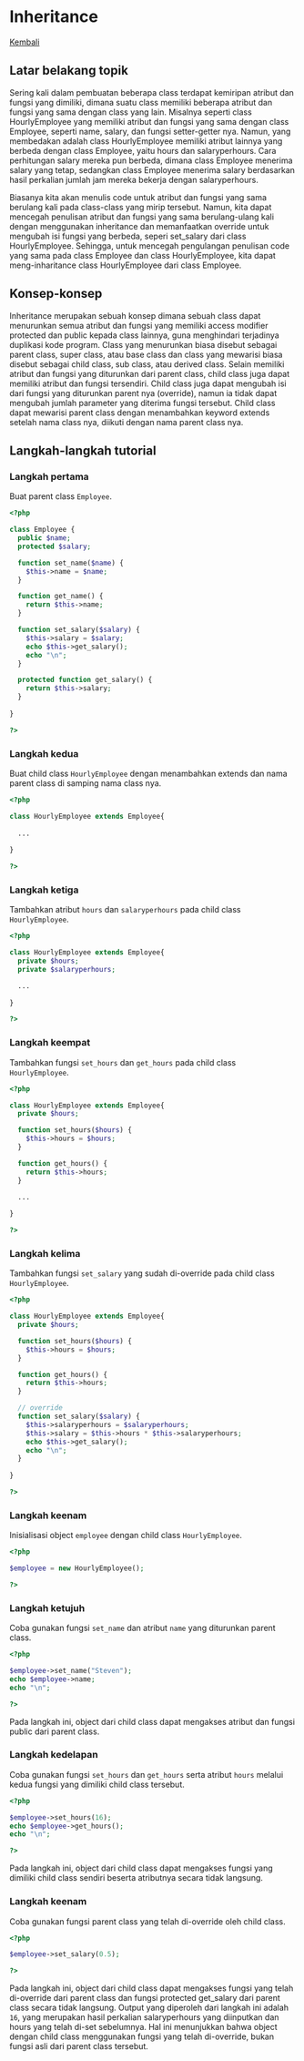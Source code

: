 # Inheritance

[Kembali](readme.md)

## Latar belakang topik

Sering kali dalam pembuatan beberapa class terdapat kemiripan atribut dan fungsi yang dimiliki, dimana suatu class memiliki beberapa atribut dan fungsi yang sama dengan class yang lain. Misalnya seperti class HourlyEmployee yang memiliki atribut dan fungsi yang sama dengan class Employee, seperti name, salary, dan fungsi setter-getter nya. Namun, yang membedakan adalah class HourlyEmployee memiliki atribut lainnya yang berbeda dengan class Employee, yaitu hours dan salaryperhours. Cara perhitungan salary mereka pun berbeda, dimana class Employee menerima salary yang tetap, sedangkan class Employee menerima salary berdasarkan hasil perkalian jumlah jam mereka bekerja dengan salaryperhours.

Biasanya kita akan menulis code untuk atribut dan fungsi yang sama berulang kali pada class-class yang mirip tersebut. Namun, kita dapat mencegah penulisan atribut dan fungsi yang sama berulang-ulang kali dengan menggunakan inheritance dan memanfaatkan override untuk mengubah isi fungsi yang berbeda, seperi set_salary dari class HourlyEmployee. Sehingga, untuk mencegah pengulangan penulisan code yang sama pada class Employee dan class HourlyEmployee, kita dapat meng-inharitance class HourlyEmployee dari class Employee.

## Konsep-konsep

Inheritance merupakan sebuah konsep dimana sebuah class dapat menurunkan semua atribut dan fungsi yang memiliki access modifier protected dan public kepada class lainnya, guna menghindari terjadinya duplikasi kode program. Class yang menurunkan biasa disebut sebagai parent class, super class, atau base class dan class yang mewarisi biasa disebut sebagai child class, sub class, atau derived class. Selain memiliki atribut dan fungsi yang diturunkan dari parent class, child class juga dapat memiliki atribut dan fungsi tersendiri. Child class juga dapat mengubah isi dari fungsi yang diturunkan parent nya (override), namun ia tidak dapat mengubah jumlah parameter yang diterima fungsi tersebut. Child class dapat mewarisi parent class dengan menambahkan keyword extends setelah nama class nya, diikuti dengan nama parent class nya.

## Langkah-langkah tutorial

### Langkah pertama

Buat parent class `Employee`. 

```php
<?php

class Employee {
  public $name;
  protected $salary;

  function set_name($name) {
    $this->name = $name;
  }

  function get_name() {
    return $this->name;
  }

  function set_salary($salary) {
    $this->salary = $salary;
    echo $this->get_salary();
    echo "\n";
  }

  protected function get_salary() {
    return $this->salary;
  }
  
}

?>
```

### Langkah kedua

Buat child class `HourlyEmployee` dengan menambahkan extends dan nama parent class di samping nama class nya.

```php
<?php

class HourlyEmployee extends Employee{
  
  ...
  
}

?>
```

### Langkah ketiga

Tambahkan atribut `hours` dan `salaryperhours` pada child class `HourlyEmployee`. 

```php
<?php

class HourlyEmployee extends Employee{
  private $hours;
  private $salaryperhours;

  ...
  
}

?>
```

### Langkah keempat

Tambahkan fungsi `set_hours` dan `get_hours` pada child class `HourlyEmployee`. 

```php
<?php

class HourlyEmployee extends Employee{
  private $hours;

  function set_hours($hours) {
    $this->hours = $hours;
  }

  function get_hours() {
    return $this->hours;
  }

  ...
  
}

?>
```

### Langkah kelima

Tambahkan fungsi `set_salary` yang sudah di-override pada child class `HourlyEmployee`. 

```php
<?php

class HourlyEmployee extends Employee{
  private $hours;

  function set_hours($hours) {
    $this->hours = $hours;
  }

  function get_hours() {
    return $this->hours;
  }

  // override
  function set_salary($salary) {
    $this->salaryperhours = $salaryperhours;
    $this->salary = $this->hours * $this->salaryperhours;
    echo $this->get_salary();
    echo "\n";
  }
  
}

?>
```

### Langkah keenam

Inisialisasi object `employee` dengan child class `HourlyEmployee`.

```php
<?php

$employee = new HourlyEmployee();

?>
```

### Langkah ketujuh

Coba gunakan fungsi `set_name` dan atribut `name` yang diturunkan parent class.

```php
<?php

$employee->set_name("Steven");
echo $employee->name;
echo "\n";

?>
```

Pada langkah ini, object dari child class dapat mengakses atribut dan fungsi public dari parent class.

### Langkah kedelapan

Coba gunakan fungsi `set_hours` dan `get_hours` serta atribut `hours` melalui kedua fungsi yang dimiliki child class tersebut.

```php
<?php

$employee->set_hours(16);
echo $employee->get_hours();
echo "\n";

?>
```

Pada langkah ini, object dari child class dapat mengakses fungsi yang dimiliki child class sendiri beserta atributnya secara tidak langsung.

### Langkah keenam

Coba gunakan fungsi parent class yang telah di-override oleh child class.

```php
<?php

$employee->set_salary(0.5);

?>
```

Pada langkah ini, object dari child class dapat mengakses fungsi yang telah di-override dari parent class dan fungsi protected get_salary dari parent class secara tidak langsung. Output yang diperoleh dari langkah ini adalah `16`, yang merupakan hasil perkalian salaryperhours yang diinputkan dan hours yang telah di-set sebelumnya. Hal ini menunjukkan bahwa object dengan child class menggunakan fungsi yang telah di-override, bukan fungsi asli dari parent class tersebut.
